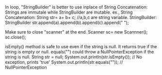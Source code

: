 In loop, "StringBuilder" is better to use inplace of String Concatenation:
        Strings are immutale while StringBuilder are mutable.
        ex.,
            String Concatenation:
                String str= a+ b+ c; //a,b,c are string variable.
            StringBuilder: 
                StringBuilder str.append(a).append(b).append(c).append(" ");

Make sure to close "scanner" at the end.
        Scanner sc= new Scannner();
        sc.close();

isEmpty() method is safe to use even if the string is null. It returns true if the string is empty or null.
equals("") could throw a NullPointerException if the string is null.
        String str = null;
        System.out.println(str.isEmpty());      // No exception, prints 'true'
        System.out.println(str.equals(""));     // NullPointerException
